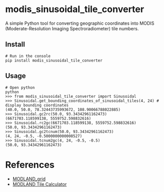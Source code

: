 # modis_sinusoidal_tile_converter
 A simple Python tool for converting geographic coordinates into MODIS (Moderate-Resolution Imaging Spectroradiometer) tile numbers.
## Install
```
# Run in the console
pip install modis_sinusoidal_tile_converter
```
## Usage
```
# Open python
python
>>> from modis_sinusoidal_tile_converter import Sinusoidal
>>> Sinusoidal.get_bounding_coordinates_of_sinusoidal_tiles(4, 24) # display bounding coordinates
(40.0, 50.0, 78.32443735993672, 108.90066788022885)
>>> Sinusoidal.gc2rc(50.0, 93.34342961162473)
(6671703.118599138, 5559752.598832616)
>>> Sinusoidal.rc2gc(6671703.118599138, 5559752.598832616)
(50.0, 93.34342961162473)
>>> Sinusoidal.gc2tcnum(50.0, 93.34342961162473)
(4, 24, -0.5, -0.5000000000008527)
>>> Sinusoidal.tcnum2gc(4, 24, -0.5, -0.5)
(50.0, 93.34342961162473)
```
# References
- [MODLAND_grid](https://modis-land.gsfc.nasa.gov/MODLAND_grid.html)  
- [MODLAND Tile Calculator](https://landweb.modaps.eosdis.nasa.gov/cgi-bin/developer/tilemap.cgi)